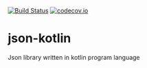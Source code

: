 [![Build Status](https://secure.travis-ci.org/javadev/json-kotlin.svg)](http://travis-ci.org/javadev/json-kotlin)
[![codecov.io](http://codecov.io/github/javadev/json-kotlin/coverage.svg?branch=master)](http://codecov.io/github/javadev/json-kotlin?branch=master)

# json-kotlin
Json library written in kotlin program language
